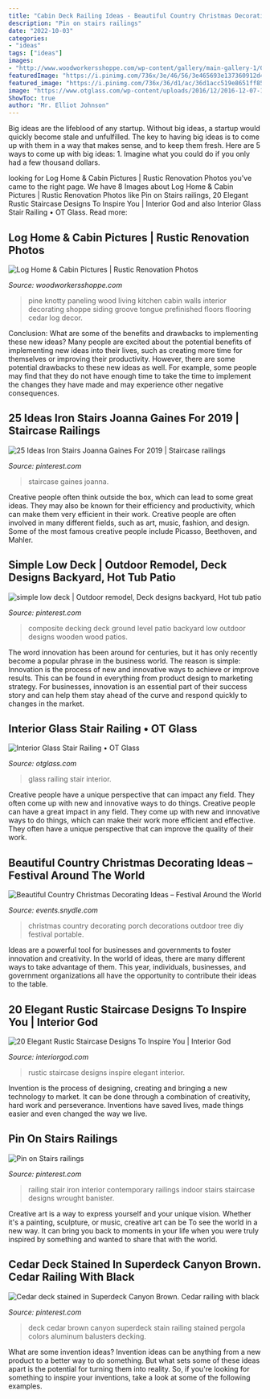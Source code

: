 ```yaml
---
title: "Cabin Deck Railing Ideas - Beautiful Country Christmas Decorating Ideas – Festival Around The World"
description: "Pin on stairs railings"
date: "2022-10-03"
categories:
- "ideas"
tags: ["ideas"]
images:
- "http://www.woodworkersshoppe.com/wp-content/gallery/main-gallery-1/06.jpg"
featuredImage: "https://i.pinimg.com/736x/3e/46/56/3e465693e137360912d4a41b7110ac0e.jpg"
featured_image: "https://i.pinimg.com/736x/36/d1/ac/36d1acc519e8651ff85051dbec56e9f7.jpg"
image: "https://www.otglass.com/wp-content/uploads/2016/12/2016-12-07-12.28.13.jpg"
ShowToc: true
author: "Mr. Elliot Johnson"
---
```



Big ideas are the lifeblood of any startup. Without big ideas, a startup would quickly become stale and unfulfilled. The key to having big ideas is to come up with them in a way that makes sense, and to keep them fresh. Here are 5 ways to come up with big ideas: 1. Imagine what you could do if you only had a few thousand dollars.

	

		
looking for Log Home &amp; Cabin Pictures | Rustic Renovation Photos you've came to the right page. We have 8 Images about Log Home &amp; Cabin Pictures | Rustic Renovation Photos like Pin on Stairs railings, 20 Elegant Rustic Staircase Designs To Inspire You | Interior God and also Interior Glass Stair Railing • OT Glass. Read more:
		
    
## Log Home &amp; Cabin Pictures | Rustic Renovation Photos

<img loading=lazy src="http://www.woodworkersshoppe.com/wp-content/gallery/main-gallery-1/06.jpg" onerror="this.onerror=null;this.src='https://tse2.mm.bing.net/th?id=OIP.yaBw5hA8VUB5EnOKMxNdpQHaLJ&amp;pid=15.1';" alt="Log Home &amp; Cabin Pictures | Rustic Renovation Photos">

_Source: woodworkersshoppe.com_

>pine knotty paneling wood living kitchen cabin walls interior decorating shoppe siding groove tongue prefinished floors flooring cedar log decor. 

	

Conclusion: What are some of the benefits and drawbacks to implementing these new ideas?
Many people are excited about the potential benefits of implementing new ideas into their lives, such as creating more time for themselves or improving their productivity. However, there are some potential drawbacks to these new ideas as well. For example, some people may find that they do not have enough time to take the time to implement the changes they have made and may experience other negative consequences.

    
## 25 Ideas Iron Stairs Joanna Gaines For 2019 | Staircase Railings

<img loading=lazy src="https://i.pinimg.com/736x/a4/92/55/a492554302b9516b87e2da8afca035d9.jpg" onerror="this.onerror=null;this.src='https://tse1.mm.bing.net/th?id=OIP.ctiTz6cFfg0OX9VULgpMlAAAAA&amp;pid=15.1';" alt="25 Ideas Iron Stairs Joanna Gaines For 2019 | Staircase railings">

_Source: pinterest.com_

>staircase gaines joanna. 

	

Creative people often think outside the box, which can lead to some great ideas. They may also be known for their efficiency and productivity, which can make them very efficient in their work. Creative people are often involved in many different fields, such as art, music, fashion, and design. Some of the most famous creative people include Picasso, Beethoven, and Mahler.

    
## Simple Low Deck | Outdoor Remodel, Deck Designs Backyard, Hot Tub Patio

<img loading=lazy src="https://i.pinimg.com/736x/0c/32/82/0c328250a7fea54a5ddabfdb08bc3b93--composite-decking-lame-composite.jpg" onerror="this.onerror=null;this.src='https://tse1.mm.bing.net/th?id=OIP.ZBlExrXK2Oe_D9n60zlElAHaFj&amp;pid=15.1';" alt="simple low deck | Outdoor remodel, Deck designs backyard, Hot tub patio">

_Source: pinterest.com_

>composite decking deck ground level patio backyard low outdoor designs wooden wood patios. 

	

The word innovation has been around for centuries, but it has only recently become a popular phrase in the business world. The reason is simple: Innovation is the process of new and innovative ways to achieve or improve results. This can be found in everything from product design to marketing strategy. For businesses, innovation is an essential part of their success story and can help them stay ahead of the curve and respond quickly to changes in the market.

    
## Interior Glass Stair Railing • OT Glass

<img loading=lazy src="https://www.otglass.com/wp-content/uploads/2016/12/2016-12-07-12.28.13.jpg" onerror="this.onerror=null;this.src='https://tse2.mm.bing.net/th?id=OIP.mvQlzNuZYwGUu_kJEowTpAHaJ4&amp;pid=15.1';" alt="Interior Glass Stair Railing • OT Glass">

_Source: otglass.com_

>glass railing stair interior. 

	

Creative people have a unique perspective that can impact any field. They often come up with new and innovative ways to do things.
Creative people can have a great impact in any field. They come up with new and innovative ways to do things, which can make their work more efficient and effective. They often have a unique perspective that can improve the quality of their work.

    
## Beautiful Country Christmas Decorating Ideas – Festival Around The World

<img loading=lazy src="https://events.snydle.com/files/2016/11/country-christmas-decorating-ideas-8.jpg" onerror="this.onerror=null;this.src='https://tse1.mm.bing.net/th?id=OIP.jwFTUbnTi0e-KGpwkDZ4BQHaJ4&amp;pid=15.1';" alt="Beautiful Country Christmas Decorating Ideas – Festival Around the World">

_Source: events.snydle.com_

>christmas country decorating porch decorations outdoor tree diy festival portable. 

	

Ideas are a powerful tool for businesses and governments to foster innovation and creativity. In the world of ideas, there are many different ways to take advantage of them. This year, individuals, businesses, and government organizations all have the opportunity to contribute their ideas to the table.

    
## 20 Elegant Rustic Staircase Designs To Inspire You | Interior God

<img loading=lazy src="http://interiorgod.com/wp-content/uploads/2016/03/Rustic-Staircase-Designs-To-Inspire-You.jpg" onerror="this.onerror=null;this.src='https://tse1.mm.bing.net/th?id=OIP.431EaYQQFqdShzXHAtMfhAHaLH&amp;pid=15.1';" alt="20 Elegant Rustic Staircase Designs To Inspire You | Interior God">

_Source: interiorgod.com_

>rustic staircase designs inspire elegant interior. 

	

Invention is the process of designing, creating and bringing a new technology to market. It can be done through a combination of creativity, hard work and perseverance. Inventions have saved lives, made things easier and even changed the way we live.

    
## Pin On Stairs Railings

<img loading=lazy src="https://i.pinimg.com/736x/3e/46/56/3e465693e137360912d4a41b7110ac0e.jpg" onerror="this.onerror=null;this.src='https://tse4.mm.bing.net/th?id=OIP.CZmg_Hm_pufEB7yjTPMUwQHaJ3&amp;pid=15.1';" alt="Pin on Stairs railings">

_Source: pinterest.com_

>railing stair iron interior contemporary railings indoor stairs staircase designs wrought banister. 

	

Creative art is a way to express yourself and your unique vision. Whether it's a painting, sculpture, or music, creative art can be To see the world in a new way. It can bring you back to moments in your life when you were truly inspired by something and wanted to share that with the world.

    
## Cedar Deck Stained In Superdeck Canyon Brown. Cedar Railing With Black

<img loading=lazy src="https://i.pinimg.com/736x/36/d1/ac/36d1acc519e8651ff85051dbec56e9f7.jpg" onerror="this.onerror=null;this.src='https://tse1.mm.bing.net/th?id=OIP.qcWeRIrdR8KKPr1EqBwo9AHaJ3&amp;pid=15.1';" alt="Cedar deck stained in Superdeck Canyon Brown. Cedar railing with black">

_Source: pinterest.com_

>deck cedar brown canyon superdeck stain railing stained pergola colors aluminum balusters decking. 

	

What are some invention ideas?
Invention ideas can be anything from a new product to a better way to do something. But what sets some of these ideas apart is the potential for turning them into reality. So, if you're looking for something to inspire your inventions, take a look at some of the following examples.

